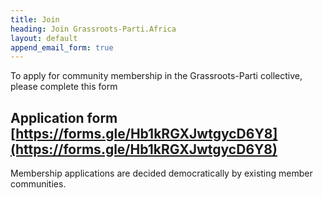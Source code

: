 ```yaml
---
title: Join
heading: Join Grassroots-Parti.Africa 
layout: default
append_email_form: true
---
```


To apply for community membership in the Grassroots-Parti collective, please complete this form 

## Application form [https://forms.gle/Hb1kRGXJwtgycD6Y8](https://forms.gle/Hb1kRGXJwtgycD6Y8)

Membership applications are decided democratically by existing member communities.

[about]: /about
[MMoU]: /manifesto
